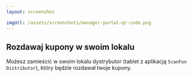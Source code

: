 ```yaml
---
layout: screenshot 

imgUrl: /assets/screenshots/manager-portal-qr-code.png
---
```


## Rozdawaj kupony w swoim lokalu

Możesz zamieścić w swoim lokalu dystrybutor (tablet z aplikacją `ScanFun Distributor`), który będzie rozdawał
twoje kupony.
